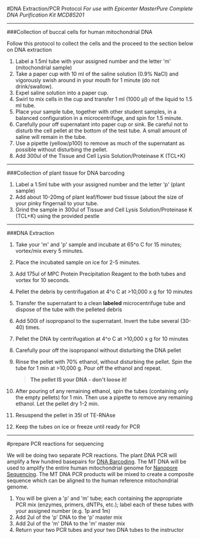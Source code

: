 #DNA Extraction/PCR Protocol 
*For use with Epicenter MasterPure Complete DNA Purification Kit MCD85201* 

****
###Collection of buccal cells for human mitochondrial DNA

Follow this protocol to collect the cells and the proceed to the section below on DNA extraction

1. Label a 1.5ml tube with your assigned number and the letter 'm' (mitochondrial sample)
2. Take a paper cup with 10 ml of the saline solution (0.9% NaCl) and vigorously swish around in your mouth for 1 minute (do not drink/swallow).
3. Expel saline solution into a paper cup.
4. Swirl to mix cells in the cup and transfer 1 ml (1000 µl) of the liquid to 1.5 ml tube.
5. Place your sample tube, together with other student samples, in a balanced configuration in a microcentrifuge, and spin for 1.5 minute.
6. Carefully pour off supernatant into paper cup or sink. Be careful not to disturb the cell pellet at the bottom of the test tube. A small amount of saline will remain in the tube.
7. Use a pipette (yellow/p100) to remove as much of the supernatant as possible without disturbing the pellet. 
8. Add 300ul of the Tissue and Cell Lysis Solution/Proteinase K (TCL+K)


****
###Collection of plant tissue for DNA barcoding

1. Label a 1.5ml tube with your assigned number and the letter 'p' (plant sample)
2. Add about 10-20mg of plant leaf/flower bud tissue (about the size of your pinky fingernail to your tube. 
3. Grind the sample in 300ul of Tissue and Cell Lysis Solution/Proteinase K (TCL+K) using the provided pestle


****
###DNA Extraction

1. Take your 'm' and 'p' sample and incubate at 65^o C for 15 minutes; vortex/mix every 5 minutes. 
2. Place the incubated sample on ice for 2-5 minutes. 
3. Add 175ul of MPC Protein Precipitation Reagent to the both tubes and vortex for 10 seconds.
4. Pellet the debris by centrifugation at 4^o C at >10,000 x g for 10 minutes
5. Transfer the supernatant to a clean **labeled** microcentrifuge tube and dispose of the tube with the pelleted debris
6. Add 500l of isopropanol to the supernatant. Invert the tube several (30-40) times. 
7. Pellet the DNA by centrifugation at 4^o C at >10,000 x g for 10 minutes
8. Carefully pour off the isopropanol without disturbing the DNA pellet
9. Rinse the pellet with 70% ethanol, without disturbing the pellet. Spin the tube for 1 min at >10,000 g. Pour off the ethanol and repeat.

     > **The pellet IS your DNA - don't loose it!**
10. After pouring of any remaining ethanol, spin the tubes (containing only the empty pellets) for 1 min. Then use a pipette to remove any remaining ethanol. Let the pellet dry 1-2 min. 
11. Resuspend the pellet in 35l of TE-RNAse
12. Keep the tubes on ice or freeze until ready for PCR

****
#prepare PCR reactions for sequencing

We will be doing two separate PCR reactions. The plant DNA PCR will amplify a few hundred basepairs for [DNA Barcoding](http://www.dnabarcoding101.org/protocol_amplifying_dna.html). The MT DNA will be used to amplify the entire human mitochondrial genome for [Nanopore Sequencing](https://www.nanoporetech.com/). The MT DNA PCR products will be mixed to create a composite sequence which can be aligned to the human reference mitochondrial genome. 

1. You will be given a 'p' and 'm' tube; each containing the appropriate PCR mix (enzymes, primers, dNTPs, etc.); label each of these tubes with your assigned number (e.g. 1p and 1m)
2. Add 2ul of the 'p' DNA to the 'p' master mix
3. Add 2ul of the 'm' DNA to the 'm' master mix
4. Return your two PCR tubes and your two DNA tubes to the instructor

